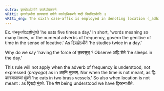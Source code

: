 ```yaml
---
sutra: कृत्वोऽर्थप्रयोगे कालेऽधिकरणे
vRtti: कृत्त्वोऽर्थानां प्रत्ययानां प्रयोगे कालेऽधिकरणे षष्ठी विभक्तिर्भवति ॥
vRtti_eng: The sixth case-affix is employed in denoting location (_adhikarana_) after a word denoting time (_kala_) when used along with a word ending with an affix having the sense of _kritvasuch_ (V. 4. 17) \"so many times.'
---
```

Ex. पंचकृत्वोऽऽह्नोभुंक्ते 'he eats five times a day.' In short, 'words meaning so many times, or the numeral adverbs of frequency, govern the genitive of time in the sense of locative.' As द्विरह्नोऽधीते 'he studies twice in a day.'

Why do we say 'having the force of कृत्वसुच् ? Observe अह्नि शेते 'he sleeps in the day.'

This rule will not apply when the adverb of frequency is understood, not expressed (_prayoga_) as in अहनि भुक्तम्. Nor when the time is not meant, as द्विः कांस्यापात्र्यां भुंक्ते 'he eats in two brass vessels.' So also when location is not meant : as द्विरह्नो भुंक्ते. The शेष being understood we have द्विरहन्यधीते.
